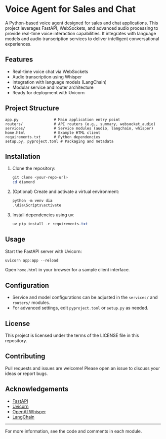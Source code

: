 # Voice Agent for Sales and Chat

A Python-based voice agent designed for sales and chat applications. This project leverages FastAPI, WebSockets, and advanced audio processing to provide real-time voice interaction capabilities. It integrates with language models and audio transcription services to deliver intelligent conversational experiences.

## Features

- Real-time voice chat via WebSockets
- Audio transcription using Whisper
- Integration with language models (LangChain)
- Modular service and router architecture
- Ready for deployment with Uvicorn

## Project Structure

```text
app.py                # Main application entry point
routers/              # API routers (e.g., summary, websocket_audio)
services/             # Service modules (audio, langchain, whisper)
home.html             # Example HTML client
requirements.txt      # Python dependencies
setup.py, pyproject.toml # Packaging and metadata
```

## Installation

1. Clone the repository:

   ```powershell
   git clone <your-repo-url>
   cd diamond
   ```

2. (Optional) Create and activate a virtual environment:

   ```powershell
   python -m venv dia
   .\dia\Scripts\activate
   ```

3. Install dependencies using uv:

   ```powershell
   uv pip install -r requirements.txt
   ```

## Usage

Start the FastAPI server with Uvicorn:

```powershell
uvicorn app:app --reload
```

Open `home.html` in your browser for a sample client interface.

## Configuration

- Service and model configurations can be adjusted in the `services/` and `routers/` modules.
- For advanced settings, edit `pyproject.toml` or `setup.py` as needed.

## License

This project is licensed under the terms of the LICENSE file in this repository.

## Contributing

Pull requests and issues are welcome! Please open an issue to discuss your ideas or report bugs.

## Acknowledgements

- [FastAPI](https://fastapi.tiangolo.com/)
- [Uvicorn](https://www.uvicorn.org/)
- [OpenAI Whisper](https://github.com/openai/whisper)
- [LangChain](https://github.com/hwchase17/langchain)

---

For more information, see the code and comments in each module.
